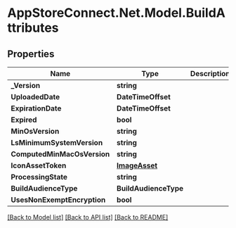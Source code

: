 # AppStoreConnect.Net.Model.BuildAttributes

## Properties

Name | Type | Description | Notes
------------ | ------------- | ------------- | -------------
**_Version** | **string** |  | [optional] 
**UploadedDate** | **DateTimeOffset** |  | [optional] 
**ExpirationDate** | **DateTimeOffset** |  | [optional] 
**Expired** | **bool** |  | [optional] 
**MinOsVersion** | **string** |  | [optional] 
**LsMinimumSystemVersion** | **string** |  | [optional] 
**ComputedMinMacOsVersion** | **string** |  | [optional] 
**IconAssetToken** | [**ImageAsset**](ImageAsset.md) |  | [optional] 
**ProcessingState** | **string** |  | [optional] 
**BuildAudienceType** | **BuildAudienceType** |  | [optional] 
**UsesNonExemptEncryption** | **bool** |  | [optional] 

[[Back to Model list]](../README.md#documentation-for-models) [[Back to API list]](../README.md#documentation-for-api-endpoints) [[Back to README]](../README.md)

